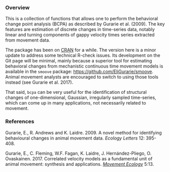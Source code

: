 ### Overview

This is a collection of functions that allows one to perform the behavioral change point analysis (BCPA) as described by Gurarie et al. (2009). The key features are estimation of discrete changes in time-series data, notably linear and turning components of gappy velocity times series extracted from movement data.

The package has been on [CRAN](https://cran.r-project.org/web/packages/bcpa/index.html) for a while. The version here is a minor update to address some technical R-check issues.  Its development on the Git page will be minimal, mainly because a superior tool for estimating behavioral changes from mechanistic continuous time movement models is available in the `smoove` package: https://github.com/EliGurarie/smoove.  Animal movement analysts are encouraged to switch to using those tools instead (see Gurarie et al. 2017).

That said, `bcpa` can be very useful for the identification of structural changes of one-dimensional, Gaussian, irregularly sampled time-series, which can come up in many applications, not necessarily related to movement. 

### References

Gurarie, E., R. Andrews and K. Laidre. 2009. A novel method for identifying behavioural changes in animal movement data. *Ecology Letters* 12: 395-408.

Gurarie, E., C. Fleming, W.F. Fagan, K. Laidre, J. Hernández-Pliego, O. Ovaskainen. 2017. Correlated velocity models as a fundamental unit of animal movement: synthesis and applications. [*Movement Ecology*](https://movementecologyjournal.biomedcentral.com/articles/10.1186/s40462-017-0103-3) 5:13. 